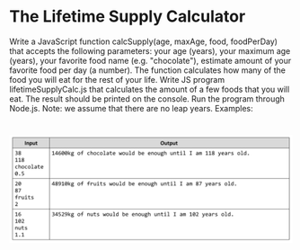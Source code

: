 # The Lifetime Supply Calculator
Write a JavaScript function calcSupply(age, maxAge, food, foodPerDay) that accepts the following parameters: your
age (years), your maximum age (years), your favorite food name (e.g. &quot;chocolate&quot;), estimate amount of your
favorite food per day (a number). The function calculates how many of the food you will eat for the rest of your life.
Write JS program lifetimeSupplyCalc.js that calculates the amount of a few foods that you will eat. The result should
be printed on the console. Run the program through Node.js. Note: we assume that there are no leap years.
Examples:

# ![Examples](example.png)